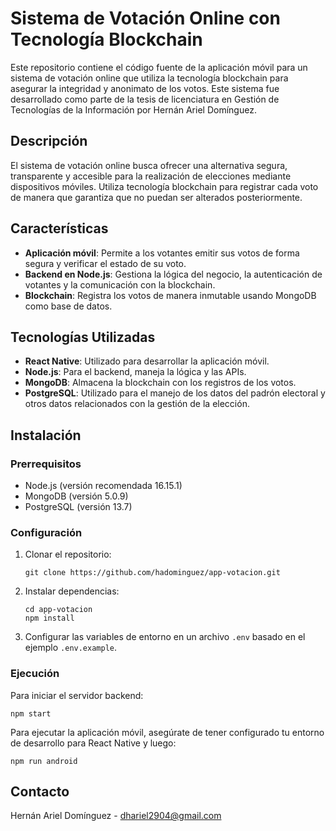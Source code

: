 # Sistema de Votación Online con Tecnología Blockchain

Este repositorio contiene el código fuente de la aplicación móvil para un sistema de votación online que utiliza la tecnología blockchain para asegurar la integridad y anonimato de los votos. Este sistema fue desarrollado como parte de la tesis de licenciatura en Gestión de Tecnologías de la Información por Hernán Ariel Domínguez.

## Descripción

El sistema de votación online busca ofrecer una alternativa segura, transparente y accesible para la realización de elecciones mediante dispositivos móviles. Utiliza tecnología blockchain para registrar cada voto de manera que garantiza que no puedan ser alterados posteriormente.

## Características

- **Aplicación móvil**: Permite a los votantes emitir sus votos de forma segura y verificar el estado de su voto.
- **Backend en Node.js**: Gestiona la lógica del negocio, la autenticación de votantes y la comunicación con la blockchain.
- **Blockchain**: Registra los votos de manera inmutable usando MongoDB como base de datos.

## Tecnologías Utilizadas

- **React Native**: Utilizado para desarrollar la aplicación móvil.
- **Node.js**: Para el backend, maneja la lógica y las APIs.
- **MongoDB**: Almacena la blockchain con los registros de los votos.
- **PostgreSQL**: Utilizado para el manejo de los datos del padrón electoral y otros datos relacionados con la gestión de la elección.

## Instalación

### Prerrequisitos

- Node.js (versión recomendada 16.15.1)
- MongoDB (versión 5.0.9)
- PostgreSQL (versión 13.7)

### Configuración

1. Clonar el repositorio:
   ```
   git clone https://github.com/hadominguez/app-votacion.git
   ```
2. Instalar dependencias:
   ```
   cd app-votacion
   npm install
   ```
3. Configurar las variables de entorno en un archivo `.env` basado en el ejemplo `.env.example`.

### Ejecución

Para iniciar el servidor backend:
```
npm start
```

Para ejecutar la aplicación móvil, asegúrate de tener configurado tu entorno de desarrollo para React Native y luego:
```
npm run android
```

## Contacto

Hernán Ariel Domínguez - dhariel2904@gmail.com